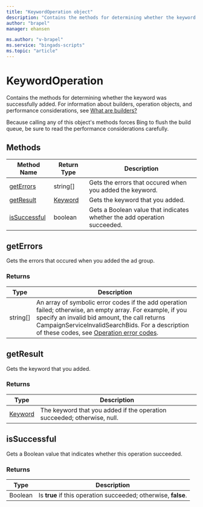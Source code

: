 ```yaml
---
title: "KeywordOperation object"
description: "Contains the methods for determining whether the keyword was successfully added."
author: "brapel"
manager: ehansen

ms.author: "v-brapel"
ms.service: "bingads-scripts"
ms.topic: "article"
---
```


# KeywordOperation

Contains the methods for determining whether the keyword was successfully added. For information about builders, operation objects, and performance considerations, see [What are builders?](../concepts/builders.md)

Because calling any of this object's methods forces Bing to flush the build queue, be sure to read the performance considerations carefully.


## Methods

|Method Name|Return Type|Description|
|-|-|-
[getErrors](#geterrors)|string[]|Gets the errors that occured when you added the keyword.
[getResult](#getresult)|[Keyword](./Keyword.md)|Gets the keyword that you added.
[isSuccessful](#issuccessful)|boolean|Gets a Boolean value that indicates whether the add operation succeeded.

## <a name="geterrors"></a>getErrors

Gets the errors that occured when you added the ad group.

### Returns

|Type|Description|
|-|-
string[]|An array of symbolic error codes if the add operation failed; otherwise, an empty array. For example, if you specify an invalid bid amount, the call returns CampaignServiceInvalidSearchBids. For a description of these codes, see [Operation error codes](/bingads/guides/operation-error-codes).


## <a name="getresult"></a>getResult

Gets the keyword that you added.

### Returns

|Type|Description|
|-|-
[Keyword](./Keyword.md)|The keyword that you added if the operation succeeded; otherwise, null.

## <a name="issuccessful"></a>isSuccessful

Gets a Boolean value that indicates whether this operation succeeded.

### Returns

|Type|Description|
|-|-
Boolean|Is **true** if this operation succeeded; otherwise, **false**.

